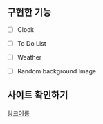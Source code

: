 
## 구현한 기능
- [ ] Clock
- [ ] To Do List
- [ ] Weather
- [ ] Random background Image


## 사이트 확인하기
[링크이름](https://ywoojung.github.io/JS_APP/{:target="_blank"})

